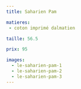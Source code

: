 ```yaml
---
title: Saharien Pam

matieres:
 - coton imprimé dalmatien

taille: 56.5

prix: 95

images:
  - le-saharien-pam-1
  - le-saharien-pam-2
  - le-saharien-pam-3
---
```

